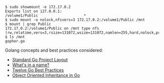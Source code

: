 ```
$ sudo showmount -e 172.17.0.2
Exports list on 127.0.0.1:
/volume1/Public                     *
$ sudo mount -o nolock,nfsvers=3 172.17.0.2:/volume1/Public /mnt
$ mount | grep Public
172.17.0.2:/volume1/Public on /mnt type nfs (rw,relatime,vers=3,rsize=131072,wsize=131072,namlen=255,hard,nolock,proto=tcp,timeo=600,retrans=2,sec=sys,mountaddr=172.17.0.2,mountvers=3,mountport=892,mountproto=tcp,local_lock=all,addr=172.17.0.2)
$ ls /mnt
gopher.go
```

Golang concepts and best practices considered:
* [Standard Go Project Layout]
* [What's in a name?]
* [Twelve Go Best Practices]
* [Object Oriented Inheritance in Go]

[Standard Go Project Layout]: https://github.com/golang-standards/project-layout
[What's in a name?]: https://talks.golang.org/2014/names.slide
[Twelve Go Best Practices]: https://talks.golang.org/2013/bestpractices.slide
[Object Oriented Inheritance in Go]: https://hackthology.com/object-oriented-inheritance-in-go.html